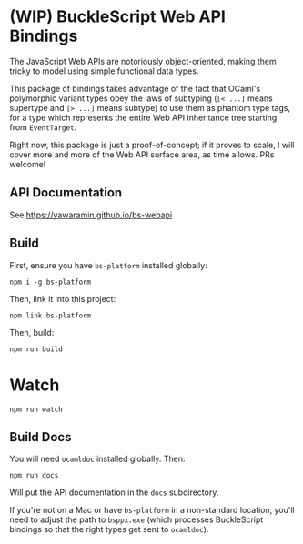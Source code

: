 # (WIP) BuckleScript Web API Bindings

The JavaScript Web APIs are notoriously object-oriented, making them
tricky to model using simple functional data types.

This package of bindings takes advantage of the fact that OCaml's
polymorphic variant types obey the laws of subtyping (`[< ...]` means
supertype and `[> ...]` means subtype) to use them as phantom type tags,
for a type which represents the entire Web API inheritance tree starting
from `EventTarget`.

Right now, this package is just a proof-of-concept; if it proves to
scale, I will cover more and more of the Web API surface area, as time
allows. PRs welcome!

## API Documentation

See https://yawaramin.github.io/bs-webapi

## Build

First, ensure you have `bs-platform` installed globally:

    npm i -g bs-platform

Then, link it into this project:

    npm link bs-platform

Then, build:

    npm run build

# Watch

    npm run watch

## Build Docs

You will need `ocamldoc` installed globally. Then:

    npm run docs

Will put the API documentation in the `docs` subdirectory.

If you're not on a Mac or have `bs-platform` in a non-standard location,
you'll need to adjust the path to `bsppx.exe` (which processes
BuckleScript bindings so that the right types get sent to `ocamldoc`).
